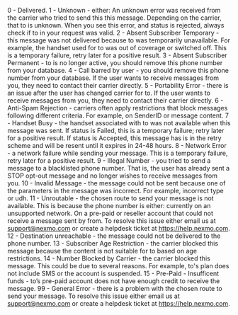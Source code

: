 0 - Delivered.
1 - Unknown - either:
An unknown error was received from the carrier who tried to send this this message.
Depending on the carrier, that to is unknown.
When you see this error, and status is rejected, always check if to in your request was valid.
2 - Absent Subscriber Temporary - this message was not delivered because to was temporarily unavailable. For example, the handset used for to was out of coverage or switched off. This is a temporary failure, retry later for a positive result.
3 - Absent Subscriber Permanent - to is no longer active, you should remove this phone number from your database.
4 - Call barred by user - you should remove this phone number from your database. If the user wants to receive messages from you, they need to contact their carrier directly.
5 - Portability Error - there is an issue after the user has changed carrier for to. If the user wants to receive messages from you, they need to contact their carrier directly.
6 - Anti-Spam Rejection - carriers often apply restrictions that block messages following different criteria. For example, on SenderID or message content.
7 - Handset Busy - the handset associated with to was not available when this message was sent. If status is Failed, this is a temporary failure; retry later for a positive result. If status is Accepted, this message has is in the retry scheme and will be resent until it expires in 24-48 hours.
8 - Network Error - a network failure while sending your message. This is a temporary failure, retry later for a positive result.
9 - Illegal Number - you tried to send a message to a blacklisted phone number. That is, the user has already sent a STOP opt-out message and no longer wishes to receive messages from you.
10 - Invalid Message - the message could not be sent because one of the parameters in the message was incorrect. For example, incorrect type or udh.
11 - Unroutable - the chosen route to send your message is not available. This is because the phone number is either:
currently on an unsupported network.
On a pre-paid or reseller account that could not receive a message sent by from.
To resolve this issue either email us at support@nexmo.com or create a helpdesk ticket at https://help.nexmo.com.
12 - Destination unreachable - the message could not be delivered to the phone number.
13 - Subscriber Age Restriction - the carrier blocked this message because the content is not suitable for to based on age restrictions.
14 - Number Blocked by Carrier - the carrier blocked this message. This could be due to several reasons. For example, to's plan does not include SMS or the account is suspended.
15 - Pre-Paid - Insufficent funds - to’s pre-paid account does not have enough credit to receive the message.
99 - General Error - there is a problem with the chosen route to send your message. To resolve this issue either email us at support@nexmo.com or create a helpdesk ticket at https://help.nexmo.com.